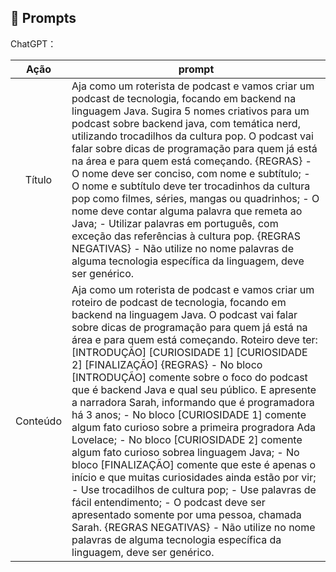 ## 🧠 Prompts


ChatGPT：

|   Ação   | prompt                                                       |
| :------: | ------------------------------------------------------------ |
|  Título  | Aja como um roterista de podcast e vamos criar um podcast de tecnologia, focando em backend na linguagem Java. Sugira 5 nomes criativos para um podcast sobre backend java, com temática nerd, utilizando trocadilhos da cultura pop. O podcast vai falar sobre dicas de programação para quem já está na área e para quem está começando. {REGRAS} - O nome deve ser conciso, com nome e subtítulo; - O nome e subtítulo deve ter trocadinhos da cultura pop como filmes, séries, mangas ou quadrinhos; - O nome deve contar alguma palavra que remeta ao Java; - Utilizar palavras em português, com exceção das referências à cultura pop. {REGRAS NEGATIVAS} - Não utilize no nome palavras de alguma tecnologia específica da linguagem, deve ser genérico. |
| Conteúdo | Aja como um roterista de podcast e vamos criar um roteiro de podcast de tecnologia, focando em backend na linguagem Java.  O podcast vai falar sobre dicas de programação para quem já está na área e para quem está começando. Roteiro deve ter: [INTRODUÇÃO] [CURIOSIDADE 1] [CURIOSIDADE 2] [FINALIZAÇÃO] {REGRAS} - No bloco [INTRODUÇÃO] comente sobre o foco do podcast que é backend Java e qual seu público. E apresente a narradora Sarah, informando que é programadora há 3 anos; - No bloco [CURIOSIDADE 1] comente algum fato curioso sobre a primeira progradora Ada Lovelace; - No bloco [CURIOSIDADE 2] comente algum fato curioso sobrea linguagem Java; - No bloco [FINALIZAÇÃO] comente que este é apenas o início e que muitas curiosidades ainda estão por vir; - Use trocadilhos de cultura pop; - Use palavras de fácil entendimento; - O podcast deve ser apresentado somente por uma pessoa, chamada Sarah. {REGRAS NEGATIVAS} - Não utilize no nome palavras de alguma tecnologia específica da linguagem, deve ser genérico. |

